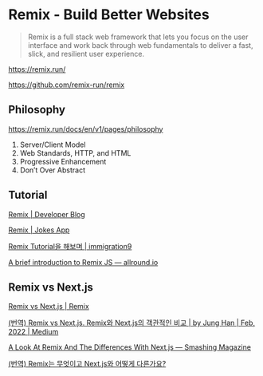 # Remix - Build Better Websites

> Remix is a full stack web framework that lets you focus on
> the user interface and work back through web fundamentals
> to deliver a fast, slick, and resilient user experience.

<https://remix.run/>

<https://github.com/remix-run/remix>

## Philosophy

<https://remix.run/docs/en/v1/pages/philosophy>

1. Server/Client Model
1. Web Standards, HTTP, and HTML
1. Progressive Enhancement
1. Don’t Over Abstract

## Tutorial

[Remix | Developer Blog](https://remix.run/docs/en/v1/tutorials/blog)

[Remix | Jokes App](https://remix.run/docs/en/v1/tutorials/jokes)

[Remix Tutorial을 해보며 | immigration9](https://immigration9.github.io/react,remix/2021/11/28/remix.html)

[A brief introduction to Remix JS — allround.io](https://allround.io/articles/a-brief-introduction-to-remix-js)

## Remix vs Next.js

[Remix vs Next.js | Remix](https://remix.run/blog/remix-vs-next)

[(번역) Remix vs Next.js. Remix와 Next.js의 객관적인 비교 | by Jung Han | Feb, 2022 | Medium](https://junghan92.medium.com/remix-vs-next-js-d6428606d66e)

[A Look At Remix And The Differences With Next.js — Smashing Magazine](https://www.smashingmagazine.com/2022/07/look-remix-differences-next/)

[(번역) Remix는 무엇이고 Next.js와 어떻게 다른가요?](https://velog.io/@eunbinn/look-remix-differences-next)
